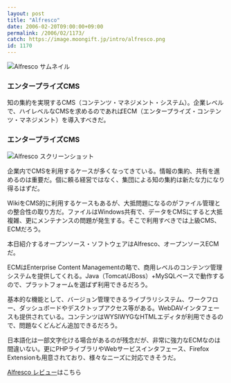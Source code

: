 ```yaml
---
layout: post
title: "Alfresco"
date: 2006-02-20T09:00:00+09:00
permalink: /2006/02/1173/
catch: https://image.moongift.jp/intro/alfresco.png
id: 1170
---
```

 ![Alfresco サムネイル](https://image.moongift.jp/intro/alfresco.t.png "Alfresco サムネイル")
  

### エンタープライズCMS
  
知の集約を実現するCMS（コンテンツ・マネジメント・システム）。企業レベルで、ハイレベルなCMSを求めるのであればECM（エンタープライズ・コンテンツ・マネジメント）を導入すべきだ。  
<!--more-->  

### エンタープライズCMS
  

![Alfresco スクリーンショット](https://image.moongift.jp/intro/alfresco.png "Alfresco スクリーンショット")

  

企業内でCMSを利用するケースが多くなってきている。情報の集約、共有を進めるのは重要だ。個に頼る経営ではなく、集団による知の集約は新たな力になり得るはずだ。

  

WikiをCMS的に利用するケースもあるが、大抵問題になるのがファイル管理との整合性の取り方だ。ファイルはWindows共有で、データをCMSにすると大抵複雑、更にメンテナンスの問題が発生する。そこで利用すべきでは上級CMS、ECMだろう。

  

本日紹介するオープンソース・ソフトウェアはAlfresco、オープンソースECMだ。

  

ECMはEnterprise Content Managementの略で、商用レベルのコンテンツ管理システムを提供してくれる。Java（Tomcat/JBoss）+MySQLベースで動作するので、プラットフォームを選ばず利用できるだろう。

  

基本的な機能として、バージョン管理できるライブラリシステム、ワークフロー、ダッシュボードやデスクトップアクセス等がある。WebDAVインタフェースも提供されている。コンテンツはWYSIWYGなHTMLエディタが利用できるので、問題なくどんどん追加できるだろう。

  

日本語化は一部文字化ける場合があるのが残念だが、非常に強力なECMなのは間違いない。更にPHPライブラリやWebサービスインタフェース、Firefox Extensionも用意されており、様々なニーズに対応できそうだ。

  

[Alfresco レビュー](http://oss.moongift.jp/review/i-1174.html)はこちら

